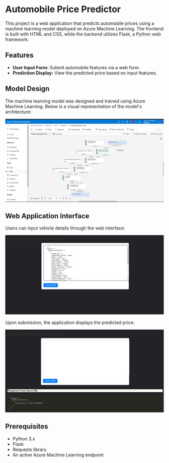 # Automobile Price Predictor

This project is a web application that predicts automobile prices using a machine learning model deployed on Azure Machine Learning. The frontend is built with HTML and CSS, while the backend utilizes Flask, a Python web framework.

## Features

- **User Input Form:** Submit automobile features via a web form.
- **Prediction Display:** View the predicted price based on input features.

## Model Design

The machine learning model was designed and trained using Azure Machine Learning. Below is a visual representation of the model's architecture:

![Model Design](assets/Azure_ML_pipeline.png)

## Web Application Interface

Users can input vehicle details through the web interface:

![Web App Input](assets/Input_Azure_ML.png)

Upon submission, the application displays the predicted price:

![Web App Output](assets/Output_Azure_ML.png)

## Prerequisites

- Python 3.x
- Flask
- Requests library
- An active Azure Machine Learning endpoint

